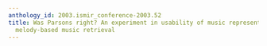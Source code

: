 ```yaml
---
anthology_id: 2003.ismir_conference-2003.52
title: Was Parsons right? An experiment in usability of music representations for
  melody-based music retrieval
---
```

